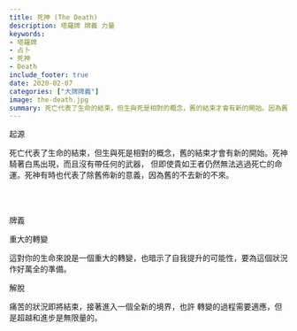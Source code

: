 ```yaml
---
title: 死神 (The Death)
description: 塔羅牌 牌義 力量
keywords:
- 塔羅牌
- 占卜
- 死神
- Death
include_footer: true
date: 2020-02-07
categories: ["大牌牌義"]
image: the-death.jpg
summary: 死亡代表了生命的結束，但生與死是相對的概念，舊的結束才會有新的開始。因為舊的不去新的不來。
---
```


<p class="title is-3">起源</p>
<p class="subtitle is-6">
死亡代表了生命的結束，但生與死是相對的概念，舊的結束才會有新的開始。死神騎著白馬出現，而且沒有帶任何的武器，
但即使貴如王者仍然無法逃過死亡的命運。死神有時也代表了除舊佈新的意義，因為舊的不去新的不來。
</p>

<br/><br/>
<p class="title is-3">牌義</p>
<p class="subtitle is-4">重大的轉變</p>
<p class="subtitle is-6">這對你的生命來說是一個重大的轉變，也暗示了自我提升的可能性，要為這個狀況作好萬全的準備。 </p>
<p class="subtitle is-4">解脫</p>
<p class="subtitle is-6">痛苦的狀況即將結束，接著進入一個全新的境界，也許 轉變的過程需要適應，但是超越和進步是無限量的。</p>

